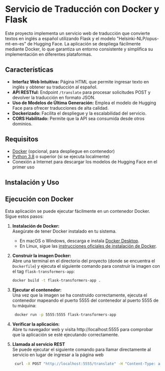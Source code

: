 # Servicio de Traducción con Docker y Flask

Este proyecto implementa un servicio web de traducción que convierte textos en inglés a español utilizando Flask y el modelo "Helsinki-NLP/opus-mt-en-es" de Hugging Face. La aplicación se despliega fácilmente mediante Docker, lo que garantiza un entorno consistente y simplifica su implementación en diferentes plataformas.

## Características

- **Interfaz Web Intuitiva:** Página HTML que permite ingresar texto en inglés y obtener su traducción al español.
- **API RESTful:** Endpoint `/translate` para procesar solicitudes POST y devolver la traducción en formato JSON.
- **Uso de Modelos de Última Generación:** Emplea el modelo de Hugging Face para ofrecer traducciones de alta calidad.
- **Dockerizado:** Facilita el despliegue y la escalabilidad del servicio.
- **CORS Habilitado:** Permite que la API sea consumida desde otros dominios.

## Requisitos

- [Docker](https://www.docker.com/) (opcional, para despliegue en contenedor)
- [Python 3.8](https://www.python.org/downloads/) o superior (si se ejecuta localmente)
- Conexión a Internet para descargar los modelos de Hugging Face en el primer uso

## Instalación y Uso

## Ejecución con Docker

Esta aplicación se puede ejecutar fácilmente en un contenedor Docker. Sigue estos pasos:

1. **Instalación de Docker:**  
   Asegúrate de tener Docker instalado en tu sistema.
   - En macOS o Windows, descarga e instala [Docker Desktop](https://www.docker.com/products/docker-desktop).
   - En Linux, sigue las [instrucciones oficiales de instalación de Docker](https://docs.docker.com/engine/install/).

2. **Construir la imagen Docker:**  
   Abre una terminal en el directorio del proyecto (donde se encuentra el `Dockerfile`) y ejecuta el siguiente comando para construir la imagen con el tag `flask-transformers-app`:
   ```bash
   docker build -t flask-transformers-app .

3. **Ejecutar el contenedor:**  
Una vez que la imagen se ha construido correctamente, ejecuta el contenedor mapeando el puerto 5555 del contenedor al puerto 5555 de tu máquina:
   ```bash
	docker run -p 5555:5555 flask-transformers-app

4. **Verificar la aplicación:**  
Abre tu navegador web y visita http://localhost:5555 para comprobar que la aplicación se esté ejecutando correctamente.

5. **Llamada al servicio REST**  
Se puede ejecutar el siguiente comando para llamar directamente al servicio en lugar de ingresar a la página web
   ```bash
	curl -X POST "http://localhost:5555/translate" -H "Content-Type: application/json" -d '{"text": "The product is functional, but it does not stand out in any way. It does what it is supposed to do without any issues."}'